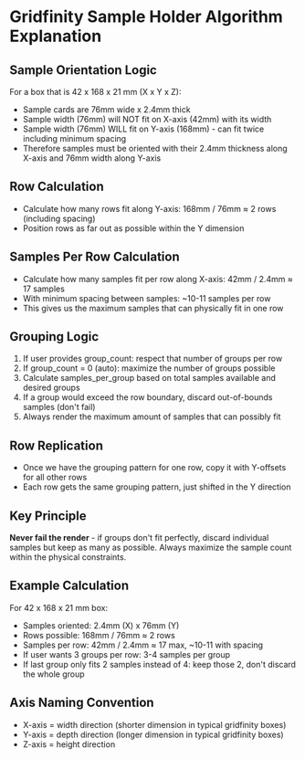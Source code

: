 # Gridfinity Sample Holder Algorithm Explanation

## Sample Orientation Logic

For a box that is 42 x 168 x 21 mm (X x Y x Z):
- Sample cards are 76mm wide x 2.4mm thick
- Sample width (76mm) will NOT fit on X-axis (42mm) with its width
- Sample width (76mm) WILL fit on Y-axis (168mm) - can fit twice including minimum spacing
- Therefore samples must be oriented with their 2.4mm thickness along X-axis and 76mm width along Y-axis

## Row Calculation
- Calculate how many rows fit along Y-axis: 168mm / 76mm ≈ 2 rows (including spacing)
- Position rows as far out as possible within the Y dimension

## Samples Per Row Calculation  
- Calculate how many samples fit per row along X-axis: 42mm / 2.4mm ≈ 17 samples
- With minimum spacing between samples: ~10-11 samples per row
- This gives us the maximum samples that can physically fit in one row

## Grouping Logic
1. If user provides group_count: respect that number of groups per row
2. If group_count = 0 (auto): maximize the number of groups possible
3. Calculate samples_per_group based on total samples available and desired groups
4. If a group would exceed the row boundary, discard out-of-bounds samples (don't fail)
5. Always render the maximum amount of samples that can possibly fit

## Row Replication
- Once we have the grouping pattern for one row, copy it with Y-offsets for all other rows
- Each row gets the same grouping pattern, just shifted in the Y direction

## Key Principle
**Never fail the render** - if groups don't fit perfectly, discard individual samples but keep as many as possible. Always maximize the sample count within the physical constraints.

## Example Calculation
For 42 x 168 x 21 mm box:
- Samples oriented: 2.4mm (X) x 76mm (Y) 
- Rows possible: 168mm / 76mm ≈ 2 rows
- Samples per row: 42mm / 2.4mm ≈ 17 max, ~10-11 with spacing
- If user wants 3 groups per row: 3-4 samples per group
- If last group only fits 2 samples instead of 4: keep those 2, don't discard the whole group

## Axis Naming Convention
- X-axis = width direction (shorter dimension in typical gridfinity boxes)
- Y-axis = depth direction (longer dimension in typical gridfinity boxes)  
- Z-axis = height direction